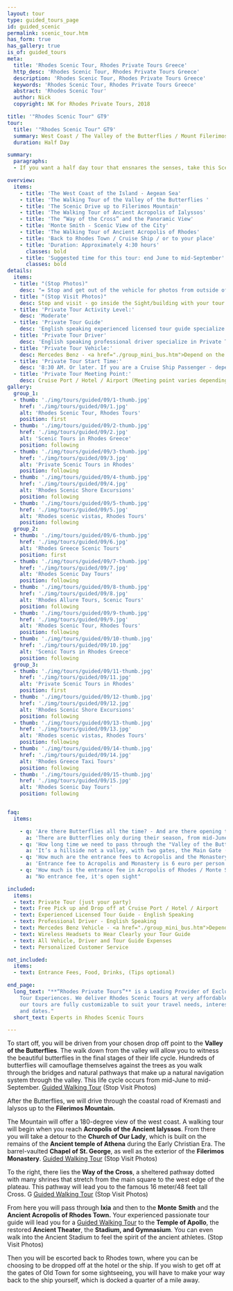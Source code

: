 ```yaml
---
layout: tour
type: guided_tours_page
id: guided_scenic
permalink: scenic_tour.htm
has_form: true
has_gallery: true
is_of: guided_tours
meta:
  title: 'Rhodes Scenic Tour, Rhodes Private Tours Greece'
  http_desc: 'Rhodes Scenic Tour, Rhodes Private Tours Greece'
  description: 'Rhodes Scenic Tour, Rhodes Private Tours Greece'
  keywords: 'Rhodes Scenic Tour, Rhodes Private Tours Greece'
  abstract: 'Rhodes Scenic Tour'
  author: Nick
  copyright: NK for Rhodes Private Tours, 2018

title: '"Rhodes Scenic Tour" GT9'
tour:
  title: '"Rhodes Scenic Tour" GT9'
  summary: West Coast / The Valley of the Butterflies / Mount Filerimos / Ancient Acropolis of Rhodes Town
  duration: Half Day

summary:
  paragraphs:
  - If you want a half day tour that ensnares the senses, take this Scenic Tour of Rhodes island. This tour is filled with history, scenic and ancient sites. You will take in the sights with fabulous views of the west coast - Aegean Sea, and enjoy the history and natural beauty of Rhodes Island 

overview:
  items:
    - title: 'The West Coast of the Island - Aegean Sea'
    - title: 'The Walking Tour of the Valley of the Butterflies '
    - title: 'The Scenic Drive up to Filerimos Mountain'
    - title: 'The Walking Tour of Ancient Acropolis of Ialyssos'
    - title: 'The “Way of the Cross” and the Panoramic View'
    - title: 'Monte Smith - Scenic View of the City'
    - title: 'The Walking Tour of Ancient Acropolis of Rhodes'
    - title: 'Back to Rhodes Town / Cruise Ship / or to your place'
    - title: 'Duration: Approximately 4:30 hours'
      classes: bold
    - title: 'Suggested time for this tour: end June to mid-September'
      classes: bold
details:
  items:
  - title: "(Stop Photos)"
    desc: "= Stop and get out of the vehicle for photos from outside of the Sight/Building <u>Guided Tour</u> (stay close to vehicle)"
  - title: "(Stop Visit Photos)"
    desc: Stop and visit - go inside the Sight/building with your tour guide for photos and <u>Guided Walking Tour</u>
  - title: 'Private Tour Activity Level:'
    desc: 'Moderate'
  - title: 'Private Tour Guide'
    desc: 'English speaking experienced licensed tour guide specialize in Private Tours'
  - title: 'Private Tour Driver'
    desc: 'English speaking professional driver specialize in Private Tours'
  - title: 'Private Tour Vehicle:'
    desc: Mercedes Benz - <a href="./group_mini_bus.htm">Depend on the size of your group</a>
  - title: 'Private Tour Start Time:'
    desc: '8:30 AM. Or later. If you are a Cruise Ship Passenger - depend on your cruise ship dock time.'
  - title: 'Private Tour Meeting Point:'
    desc: Cruise Port / Hotel / Airport (Meeting point varies depending on option booked)
gallery:
  group_1:
  - thumb: './img/tours/guided/09/1-thumb.jpg'
    href: './img/tours/guided/09/1.jpg'
    alt: 'Rhodes Scenic Tour, Rhodes Tours'
    position: first
  - thumb: './img/tours/guided/09/2-thumb.jpg'
    href: './img/tours/guided/09/2.jpg'
    alt: 'Scenic Tours in Rhodes Greece'
    position: following
  - thumb: './img/tours/guided/09/3-thumb.jpg'
    href: './img/tours/guided/09/3.jpg'
    alt: 'Private Scenic Tours in Rhodes'
    position: following
  - thumb: './img/tours/guided/09/4-thumb.jpg'
    href: './img/tours/guided/09/4.jpg'
    alt: 'Rhodes Scenic Shore Excursions'
    position: following
  - thumb: './img/tours/guided/09/5-thumb.jpg'
    href: './img/tours/guided/09/5.jpg'
    alt: 'Rhodes scenic vistas, Rhodes Tours'
    position: following
  group_2:
  - thumb: './img/tours/guided/09/6-thumb.jpg'
    href: './img/tours/guided/09/6.jpg'
    alt: 'Rhodes Greece Scenic Tours'
    position: first
  - thumb: './img/tours/guided/09/7-thumb.jpg'
    href: './img/tours/guided/09/7.jpg'
    alt: 'Rhodes Scenic Day Tours'
    position: following
  - thumb: './img/tours/guided/09/8-thumb.jpg'
    href: './img/tours/guided/09/8.jpg'
    alt: 'Rhodes Allure Tours, Scenic Tours'
    position: following
  - thumb: './img/tours/guided/09/9-thumb.jpg'
    href: './img/tours/guided/09/9.jpg'
    alt: 'Rhodes Scenic Tour, Rhodes Tours'
    position: following
  - thumb: './img/tours/guided/09/10-thumb.jpg'
    href: './img/tours/guided/09/10.jpg'
    alt: 'Scenic Tours in Rhodes Greece'
    position: following
  group_3:
  - thumb: './img/tours/guided/09/11-thumb.jpg'
    href: './img/tours/guided/09/11.jpg'
    alt: 'Private Scenic Tours in Rhodes'
    position: first
  - thumb: './img/tours/guided/09/12-thumb.jpg'
    href: './img/tours/guided/09/12.jpg'
    alt: 'Rhodes Scenic Shore Excursions'
    position: following
  - thumb: './img/tours/guided/09/13-thumb.jpg'
    href: './img/tours/guided/09/13.jpg'
    alt: 'Rhodes scenic vistas, Rhodes Tours'
    position: following
  - thumb: './img/tours/guided/09/14-thumb.jpg'
    href: './img/tours/guided/09/14.jpg'
    alt: 'Rhodes Greece Taxi Tours'
    position: following
  - thumb: './img/tours/guided/09/15-thumb.jpg'
    href: './img/tours/guided/09/15.jpg'
    alt: 'Rhodes Scenic Day Tours'
    position: following


faq:
  items:

    - q: 'Are there Butterflies all the time? - And are there opening times there too that we might have to take into consideration?'
      a: 'There are Butterflies only during their season, from mid-June to mid-September. The Valley is open from 8:00 am to 6:00 pm.'
    - q: 'How long time we need to pass through the "Valley of the Butterflies"? How much is the entrance fee?'
      a: 'It’s a hillside not a valley, with two gates, the Main Gate (lower gate) and the Secondary Gate (upper gate). We drive our clients to the Secondary Gate (upper gate) so they can walk down easier.  Entrance fee: Low season 3 Euros per person / High season 5 Euros per person / kids under 12 years old free'
    - q: 'How much are the entrance fees to Acropolis and the Monastery of Filerimos?'
      a: 'Entrance fee to Acropolis and Monastery is 6 euro per person. Seniors (with Id or Passport) 3 Euros / person. Children under 18 years old free.'
    - q: 'How much is the entrance fee in Acropolis of Rhodes / Monte Smith?'
      a: "No entrance fee, it's open sight"

included:
  items:
  - text: Private Tour (just your party)
  - text: Free Pick up and Drop off at Cruise Port / Hotel / Airport
  - text: Experienced Licensed Tour Guide - English Speaking
  - text: Professional Driver - English Speaking
  - text: Mercedes Benz Vehicle - <a href="./group_mini_bus.htm">Depend on the size of your group</a>
  - text: Wireless Headsets to Hear Clearly your Tour Guide
  - text: All Vehicle, Driver and Tour Guide Expenses 
  - text: Personalized Customer Service 

not_included:
  items:
  - text: Entrance Fees, Food, Drinks, (Tips optional)

end_page:
  long_text: "**“Rhodes Private Tours”** is a Leading Provider of Exclusive and Personalized
    Tour Experiences. We deliver Rhodes Scenic Tours at very affordable rates. All
    our tours are fully customizable to suit your travel needs, interests, schedules,
    and dates."
  short_text: Experts in Rhodes Scenic Tours

---
```

To start off, you will be driven from your chosen drop off point to the **Valley of the Butterflies**. The walk down from the valley will allow you to witness the beautiful butterflies in the final stages of their life cycle. Hundreds of butterflies will camouflage themselves against the trees as you walk through the bridges and natural pathways that make up a natural navigation system through the valley. This life cycle occurs from mid-June to mid-September. <u>Guided Walking Tour</u> (Stop Visit Photos)

After the Butterflies, we will drive through the coastal road of Kremasti and Ialysos up to the **Filerimos Mountain.**

The Mountain will offer a 180-degree view of the west coast. A walking tour will begin when you reach **Acropolis of the Ancient Ialyssos**. From there you will take a detour to the **Church of Our Lady**, which is built on the remains of the **Ancient temple of Athena** during the Early Christian Era. The barrel-vaulted **Chapel of St. George**, as well as the exterior of the **Filerimos Monastery**. <u>Guided Walking Tour</u> (Stop Visit Photos)

To the right, there lies the **Way of the Cross**, a sheltered pathway dotted with many shrines that stretch from the main square to the west edge of the plateau. This pathway will lead you to the famous 16 meter/48 feet tall Cross. G <u>Guided Walking Tour</u> (Stop Visit Photos)

From here you will pass through **Ixia** and then to the **Monte** **Smith** and the **Ancient Acropolis of Rhodes Town.** Your experienced passionate tour guide will lead you for a  <u>Guided Walking Tour</u> to the **Temple of Apollo**, the restored **Ancient Theater**, the **Stadium, and Gymnasium**. You can even walk into the Ancient Stadium to feel the spirit of the ancient athletes.  (Stop Visit Photos)

Then you will be escorted back to Rhodes town, where you can be choosing to be dropped off at the hotel or the ship. If you wish to get off at the gates of Old Town for some sightseeing, you will have to make your way back to the ship yourself, which is docked a quarter of a mile away.